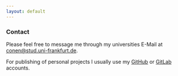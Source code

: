 ```yaml
---
layout: default
---
```


### Contact
Please feel free to message me through my universities E-Mail at conen@stud.uni-frankfurt.de.

For publishing of personal projects I usually use my [GitHub](https://github.com/Nordegraf) or [GitLab](https://gitlab.com/nordegraf) accounts.